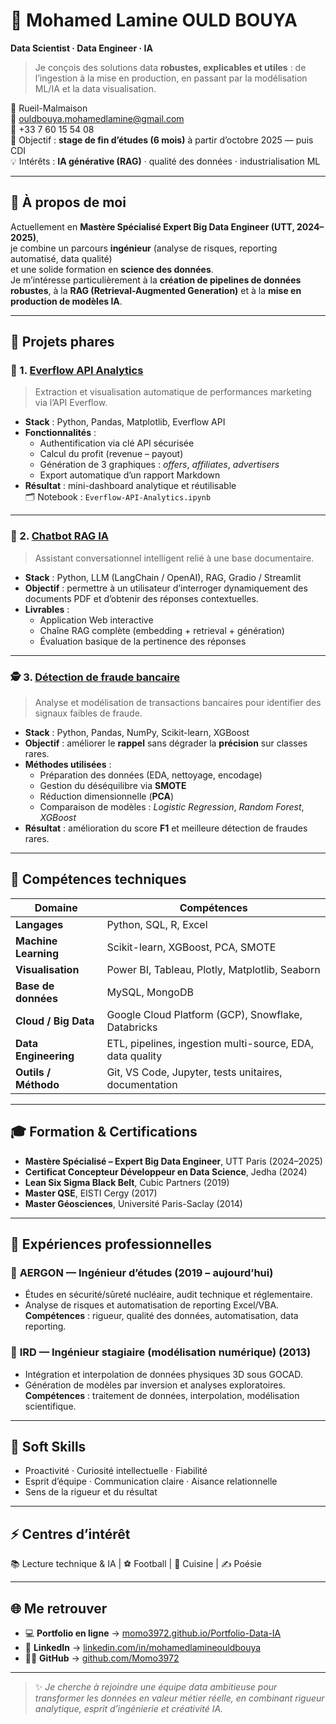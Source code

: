 # 👋 Mohamed Lamine OULD BOUYA  
**Data Scientist · Data Engineer · IA**

> Je conçois des solutions data **robustes, explicables et utiles** : de l’ingestion à la mise en production, en passant par la modélisation ML/IA et la data visualisation.

📍 Rueil-Malmaison  
📧 ouldbouya.mohamedlamine@gmail.com  
📱 +33 7 60 15 54 08  
🎯 Objectif : **stage de fin d’études (6 mois)** à partir d’octobre 2025 — puis CDI  
💡 Intérêts : **IA générative (RAG)** · qualité des données · industrialisation ML  

---

## 🧠 À propos de moi

Actuellement en **Mastère Spécialisé Expert Big Data Engineer (UTT, 2024–2025)**,  
je combine un parcours **ingénieur** (analyse de risques, reporting automatisé, data qualité)  
et une solide formation en **science des données**.  
Je m’intéresse particulièrement à la **création de pipelines de données robustes**, à la **RAG (Retrieval-Augmented Generation)** et à la **mise en production de modèles IA**.

---

## 🚀 Projets phares

### 🧩 1. [Everflow API Analytics](https://github.com/Momo3972/Everflow-API-Analytics)
> Extraction et visualisation automatique de performances marketing via l’API Everflow.
- **Stack** : Python, Pandas, Matplotlib, Everflow API  
- **Fonctionnalités** :
  - Authentification via clé API sécurisée  
  - Calcul du profit (revenue – payout)  
  - Génération de 3 graphiques : *offers*, *affiliates*, *advertisers*  
  - Export automatique d’un rapport Markdown  
- **Résultat** : mini-dashboard analytique et réutilisable  
🗂️ Notebook : `Everflow-API-Analytics.ipynb`

---

### 🤖 2. [Chatbot RAG IA](https://github.com/Momo3972/chatbot-rag-ia-gen)
> Assistant conversationnel intelligent relié à une base documentaire.
- **Stack** : Python, LLM (LangChain / OpenAI), RAG, Gradio / Streamlit  
- **Objectif** : permettre à un utilisateur d’interroger dynamiquement des documents PDF et d’obtenir des réponses contextuelles.  
- **Livrables** :
  - Application Web interactive  
  - Chaîne RAG complète (embedding + retrieval + génération)  
  - Évaluation basique de la pertinence des réponses  

---

### 🕵️ 3. [Détection de fraude bancaire](https://github.com/Momo3972/projet-fraude)
> Analyse et modélisation de transactions bancaires pour identifier des signaux faibles de fraude.
- **Stack** : Python, Pandas, NumPy, Scikit-learn, XGBoost  
- **Objectif** : améliorer le **rappel** sans dégrader la **précision** sur classes rares.  
- **Méthodes utilisées** :
  - Préparation des données (EDA, nettoyage, encodage)
  - Gestion du déséquilibre via **SMOTE**
  - Réduction dimensionnelle (**PCA**)
  - Comparaison de modèles : *Logistic Regression*, *Random Forest*, *XGBoost*
- **Résultat** : amélioration du score **F1** et meilleure détection de fraudes rares.  

---

## 🧰 Compétences techniques

| Domaine | Compétences |
|----------|-------------|
| **Langages** | Python, SQL, R, Excel |
| **Machine Learning** | Scikit-learn, XGBoost, PCA, SMOTE |
| **Visualisation** | Power BI, Tableau, Plotly, Matplotlib, Seaborn |
| **Base de données** | MySQL, MongoDB |
| **Cloud / Big Data** | Google Cloud Platform (GCP), Snowflake, Databricks |
| **Data Engineering** | ETL, pipelines, ingestion multi-source, EDA, data quality |
| **Outils / Méthodo** | Git, VS Code, Jupyter, tests unitaires, documentation |

---

## 🎓 Formation & Certifications

- **Mastère Spécialisé – Expert Big Data Engineer**, UTT Paris (2024–2025)  
- **Certificat Concepteur Développeur en Data Science**, Jedha (2024)  
- **Lean Six Sigma Black Belt**, Cubic Partners (2019)  
- **Master QSE**, EISTI Cergy (2017)  
- **Master Géosciences**, Université Paris-Saclay (2014)

---

## 💼 Expériences professionnelles

### 🔹 **AERGON — Ingénieur d’études** (2019 – aujourd’hui)
- Études en sécurité/sûreté nucléaire, audit technique et réglementaire.  
- Analyse de risques et automatisation de reporting Excel/VBA.  
**Compétences** : rigueur, qualité des données, automatisation, data reporting.

### 🔹 **IRD — Ingénieur stagiaire (modélisation numérique)** (2013)
- Intégration et interpolation de données physiques 3D sous GOCAD.  
- Génération de modèles par inversion et analyses exploratoires.  
**Compétences** : traitement de données, interpolation, modélisation scientifique.

---

## 💬 Soft Skills
- Proactivité · Curiosité intellectuelle · Fiabilité  
- Esprit d’équipe · Communication claire · Aisance relationnelle  
- Sens de la rigueur et du résultat  

---

## ⚡ Centres d’intérêt
📚 Lecture technique & IA | ⚽ Football | 🍳 Cuisine | ✍️ Poésie  

---

## 🌐 Me retrouver
- 💻 **Portfolio en ligne** → [momo3972.github.io/Portfolio-Data-IA](https://momo3972.github.io/Portfolio-Data-IA/)  
- 🧾 **LinkedIn** → [linkedin.com/in/mohamedlamineouldbouya](https://www.linkedin.com/in/mohamedlamineouldbouya)  
- 🧑‍💻 **GitHub** → [github.com/Momo3972](https://github.com/Momo3972)

---

> ✨ *Je cherche à rejoindre une équipe data ambitieuse pour transformer les données en valeur métier réelle, en combinant rigueur analytique, esprit d’ingénierie et créativité IA.*
